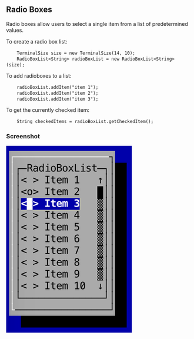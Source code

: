 Radio Boxes
---

Radio boxes allow users to select a single item from a list of predetermined values.

To create a radio box list:

```
	TerminalSize size = new TerminalSize(14, 10);
	RadioBoxList<String> radioBoxList = new RadioBoxList<String>(size);
```
To add radioboxes to a list:

```
	radioBoxList.addItem("item 1");
	radioBoxList.addItem("item 2");
	radioBoxList.addItem("item 3");
```

To get the currently checked item:

```
	String checkedItems = radioBoxList.getCheckedItem();
```

### Screenshot

![](screenshots/radio_boxes.png)

